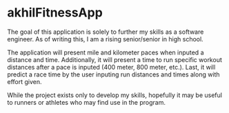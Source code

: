 # akhilFitnessApp
The goal of this application is solely to further my skills as a software engineer. As of writing this, I am a rising senior/senior in high school.

The application will present mile and kilometer paces when inputed a distance and time. 
Additionally, it will present a time to run specific workout distances after a pace is inputed (400 meter, 800 meter, etc.).
Last, it will predict a race time by the user inputing run distances and times along with effort given. 

While the project exists only to develop my skills, hopefully it may be useful to runners or athletes who may find use in the program. 

